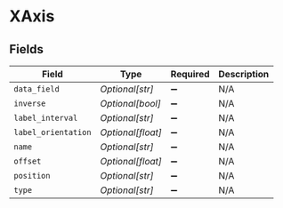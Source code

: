 # XAxis


## Fields

| Field               | Type                | Required            | Description         |
| ------------------- | ------------------- | ------------------- | ------------------- |
| `data_field`        | *Optional[str]*     | :heavy_minus_sign:  | N/A                 |
| `inverse`           | *Optional[bool]*    | :heavy_minus_sign:  | N/A                 |
| `label_interval`    | *Optional[str]*     | :heavy_minus_sign:  | N/A                 |
| `label_orientation` | *Optional[float]*   | :heavy_minus_sign:  | N/A                 |
| `name`              | *Optional[str]*     | :heavy_minus_sign:  | N/A                 |
| `offset`            | *Optional[float]*   | :heavy_minus_sign:  | N/A                 |
| `position`          | *Optional[str]*     | :heavy_minus_sign:  | N/A                 |
| `type`              | *Optional[str]*     | :heavy_minus_sign:  | N/A                 |